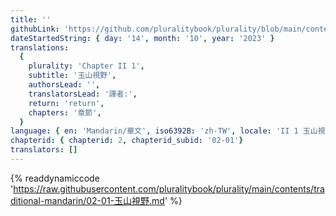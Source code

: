 ```yaml
---
title: ''
githubLink: 'https://github.com/pluralitybook/plurality/blob/main/contents/traditional-mandarin/02-01-玉山視野.md'
dateStartedString: { day: '14', month: '10', year: '2023' }
translations:
  {
    plurality: 'Chapter II 1',
    subtitle: '玉山視野',
    authorsLead: '',
    translatorsLead: '譯者:',
    return: 'return',
    chapters: '章節',
  }
language: { en: 'Mandarin/華文', iso6392B: 'zh-TW', locale: 'II 1 玉山視野' }
chapterid: { chapterid: 2, chapterid_subid: '02-01'}
translators: []
---
```

{% readdynamiccode 'https://raw.githubusercontent.com/pluralitybook/plurality/main/contents/traditional-mandarin/02-01-玉山視野.md' %}
